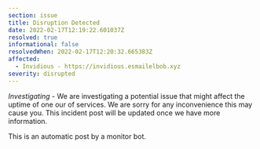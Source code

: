 ```yaml
---
section: issue
title: Disruption Detected
date: 2022-02-17T12:19:22.601037Z
resolved: true
informational: false
resolvedWhen: 2022-02-17T12:20:32.665383Z
affected:
  - Invidious - https://invidious.esmailelbob.xyz
severity: disrupted
---
```

*Investigating* - We are investigating a potential issue that might affect the uptime of one our of services. We are sorry for any inconvenience this may cause you. This incident post will be updated once we have more information.

This is an automatic post by a monitor bot.
        